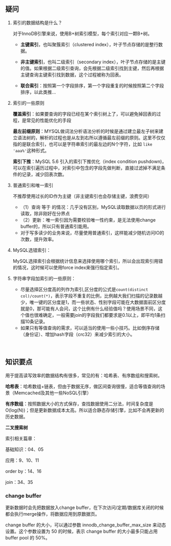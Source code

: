 ## 疑问

1. 索引的数据结构是什么？

   对于InnoDB引擎来说，使用B+树索引模型，每个索引对应一颗B+树。

   - **主键索引**，也叫聚簇索引（clustered index），叶子节点存储的是整行数据。

   - **非主键索引**，也叫二级索引（secondary index），叶子节点存储的是主键的值。如果根据二级索引查询，会先根据二级索引找到主键，然后再根据主键查询主键索引找到数据，这个过程被称为回表。

   - **联合索引**：按照第一个字段排序，第一个字段重复的时候按照第二个字段排序，以此类推...

2. 索引的一些原则

   **覆盖索引**：如果要查询的字段已经在某个索引树上了，可以避免掉回表的过程，是常见的性能优化的手段

   **最左前缀原则**：MYSQL做词法分析语法分析的时候是通过建立最左子树来建立语法树的，解析的过程也是从左到右所以遵循最左前缀的原则。这里不仅仅指的是联合索引，也可以是字符串索引的最左边的N个字符，比如 `like 'aaa%'`这种形式。

   **索引下推**：MySQL 5.6 引入的索引下推优化（index condition pushdown)， 可以在索引遍历过程中，对索引中包含的字段先做判断，直接过滤掉不满足条件的记录，减少回表次数。

   

3. 普通索引和唯一索引

   不推荐使用过长的ID作为主键（非主键索引也会存储主键，浪费空间）

   - （1）查询 等于 的情况：几乎没有区别，MySQL读取数据以页的形式进行读取，除非刚好在分界点
   - （2）更新：唯一索引因为需要校验唯一性约束，是无法使用change buffer的，所以只有普通索引能用。
   - 对于写多读少的业务来说，尽量使用普通索引，这样能减少随机访问IO的次数，提升效率。

4. MySQL选错索引：

   MySQL选择索引会根据统计信息来选择使用哪个索引，所以会出现索引用错的情况，这时候可以使用force index来强行指定索引。

5. 字符串字段加索引的一些原则：

   - 尽量选择区分度高的列作为索引,区分度的公式是`count(distinct col)/count(*)`，表示字段不重复的比例，比例越大我们扫描的记录数越少，唯一键的区分度是1，而一些状态、性别字段可能在大数据面前区分度就是0，那可能有人会问，这个比例有什么经验值吗？使用场景不同，这个值也很难确定，一般需要join的字段我们都要求是0.1以上，即平均1条扫描10条记录。
   - 如果只有等值查询的需求，可以适当的使用一些小技巧。比如倒序存储（身份证）、增加hash字段（crc32）来减少索引的大小。

   

   ​	



## 知识要点

用于提高读写效率的数据结构有很多，常见的有：哈希表、有序数组和搜索树。

**哈希表**：哈希数组+链表，但由于数据无序，做区间查询很慢，适合等值查询的场景（Memcached及其他一些NoSQL引擎）

**有序数组**：按照数据大小的方式保存，查找数据使用二分法，时间复杂度是O(log(N))；但是更新数据成本太高。所以适合静态存储引擎，比如不会再更新的历史数据。

**二叉搜索树**



索引相关篇章：

基础知识：04、05

应用：9、10、11

order by：14、16

join：34、35





### change buffer

更新数据时会先把数据放入change buffer，在下次访问/定期/数据库关闭的时候都会执行merge操作，将数据应用到原数据页。



change buffer 的大小，可以通过参数 innodb_change_buffer_max_size 来动态设置。这个参数设置为 50 的时候，表示 change buffer 的大小最多只能占用 buffer pool 的 50%。





